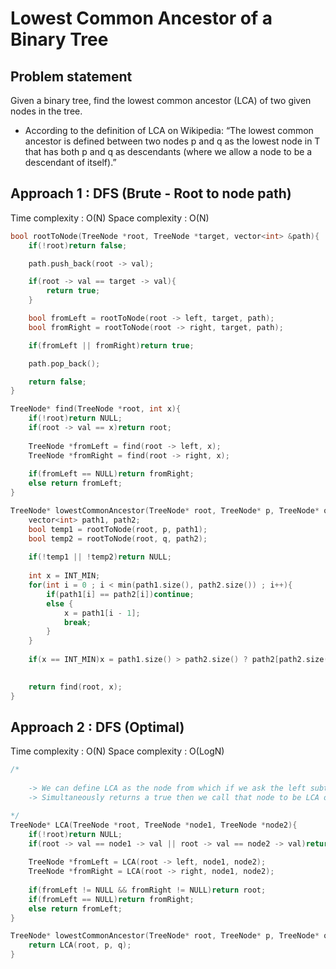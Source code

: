 # Lowest Common Ancestor of a Binary Tree

## Problem statement

Given a binary tree, find the lowest common ancestor (LCA) of two given nodes in the tree.
- According to the definition of LCA on Wikipedia: “The lowest common ancestor is defined between two nodes p and q as the lowest node in T that has both p and q as descendants (where we allow a node to be a descendant of itself).”

## Approach 1 : DFS (Brute - Root to node path)

Time complexity : O(N)
Space complexity : O(N)

```cpp
bool rootToNode(TreeNode *root, TreeNode *target, vector<int> &path){
    if(!root)return false;

    path.push_back(root -> val);

    if(root -> val == target -> val){
        return true;
    }

    bool fromLeft = rootToNode(root -> left, target, path);
    bool fromRight = rootToNode(root -> right, target, path);

    if(fromLeft || fromRight)return true;

    path.pop_back();

    return false;
}

TreeNode* find(TreeNode *root, int x){
    if(!root)return NULL;
    if(root -> val == x)return root;
    
    TreeNode *fromLeft = find(root -> left, x);
    TreeNode *fromRight = find(root -> right, x);
    
    if(fromLeft == NULL)return fromRight;
    else return fromLeft;
}

TreeNode* lowestCommonAncestor(TreeNode* root, TreeNode* p, TreeNode* q) {
    vector<int> path1, path2;
    bool temp1 = rootToNode(root, p, path1);
    bool temp2 = rootToNode(root, q, path2);
    
    if(!temp1 || !temp2)return NULL;
    
    int x = INT_MIN;
    for(int i = 0 ; i < min(path1.size(), path2.size()) ; i++){
        if(path1[i] == path2[i])continue;
        else {
            x = path1[i - 1];
            break;
        }
    }
    
    if(x == INT_MIN)x = path1.size() > path2.size() ? path2[path2.size() - 1] : path1[path1.size() - 1];
    

    return find(root, x);
}
```

## Approach 2 : DFS (Optimal)

Time complexity : O(N)
Space complexity : O(LogN)

```cpp
/*
    
    -> We can define LCA as the node from which if we ask the left subtree and the right subtree and both of them 
    -> Simultaneously returns a true then we call that node to be LCA of node1 and node2

*/
TreeNode* LCA(TreeNode *root, TreeNode *node1, TreeNode *node2){
    if(!root)return NULL;
    if(root -> val == node1 -> val || root -> val == node2 -> val)return root;
    
    TreeNode *fromLeft = LCA(root -> left, node1, node2);
    TreeNode *fromRight = LCA(root -> right, node1, node2);
    
    if(fromLeft != NULL && fromRight != NULL)return root;
    if(fromLeft == NULL)return fromRight;
    else return fromLeft;
}

TreeNode* lowestCommonAncestor(TreeNode* root, TreeNode* p, TreeNode* q) {
    return LCA(root, p, q);
}
```